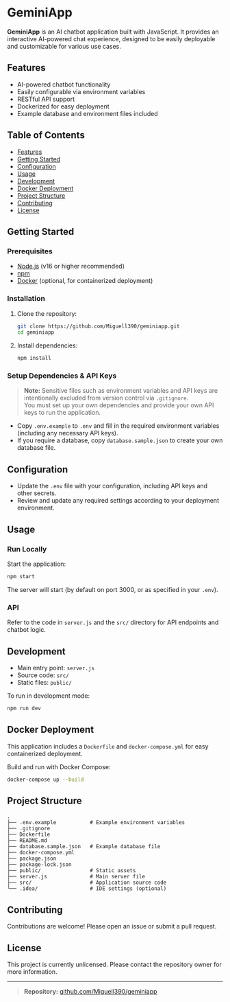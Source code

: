 # GeminiApp

**GeminiApp** is an AI chatbot application built with JavaScript. It provides an interactive AI-powered chat experience, designed to be easily deployable and customizable for various use cases.

## Features

- AI-powered chatbot functionality
- Easily configurable via environment variables
- RESTful API support
- Dockerized for easy deployment
- Example database and environment files included

## Table of Contents

- [Features](#features)
- [Getting Started](#getting-started)
- [Configuration](#configuration)
- [Usage](#usage)
- [Development](#development)
- [Docker Deployment](#docker-deployment)
- [Project Structure](#project-structure)
- [Contributing](#contributing)
- [License](#license)

## Getting Started

### Prerequisites

- [Node.js](https://nodejs.org/) (v16 or higher recommended)
- [npm](https://www.npmjs.com/)
- [Docker](https://www.docker.com/) (optional, for containerized deployment)

### Installation

1. Clone the repository:
   ```bash
   git clone https://github.com/Miguell390/geminiapp.git
   cd geminiapp
   ```
2. Install dependencies:
   ```bash
   npm install
   ```

### Setup Dependencies & API Keys

> **Note:** Sensitive files such as environment variables and API keys are intentionally excluded from version control via `.gitignore`.  
> You must set up your own dependencies and provide your own API keys to run the application.

- Copy `.env.example` to `.env` and fill in the required environment variables (including any necessary API keys).
- If you require a database, copy `database.sample.json` to create your own database file.

## Configuration

- Update the `.env` file with your configuration, including API keys and other secrets.
- Review and update any required settings according to your deployment environment.

## Usage

### Run Locally

Start the application:
```bash
npm start
```
The server will start (by default on port 3000, or as specified in your `.env`).

### API

Refer to the code in `server.js` and the `src/` directory for API endpoints and chatbot logic.

## Development

- Main entry point: `server.js`
- Source code: `src/`
- Static files: `public/`

To run in development mode:
```bash
npm run dev
```

## Docker Deployment

This application includes a `Dockerfile` and `docker-compose.yml` for easy containerized deployment.

Build and run with Docker Compose:
```bash
docker-compose up --build
```

## Project Structure

```
.
├── .env.example           # Example environment variables
├── .gitignore
├── Dockerfile
├── README.md
├── database.sample.json   # Example database file
├── docker-compose.yml
├── package.json
├── package-lock.json
├── public/                # Static assets
├── server.js              # Main server file
├── src/                   # Application source code
└── .idea/                 # IDE settings (optional)
```

## Contributing

Contributions are welcome! Please open an issue or submit a pull request.

## License

This project is currently unlicensed. Please contact the repository owner for more information.

---

> **Repository:** [github.com/Miguell390/geminiapp](https://github.com/Miguell390/geminiapp)
